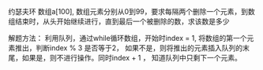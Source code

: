 约瑟夫环
    数组a[100], 数组元素分别从0到99，要求每隔两个删除一个元素，到数组结束时，从头开始继续进行，直到最后一个被删除的数，求该数是多少

解题方法：
    利用队列，通过while循环数组，开始时index = 1, 将数组的第一个元素推出，判断index % 3 是否等于2， 如果不是，则将推出的元素插入队列的末尾，如果是，则不进行操作。同时index + 1 ， 知道队列中只剩下一个元素。
